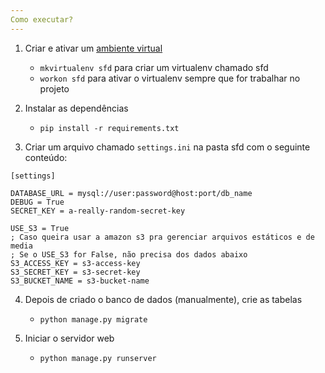 ```yaml
---
Como executar?
---
```

1. Criar e ativar um [ambiente virtual](http://docs.python-guide.org/en/latest/dev/virtualenvs/)
    * `mkvirtualenv sfd` para criar um virtualenv chamado sfd
    * `workon sfd` para ativar o virtualenv sempre que for trabalhar no projeto

2. Instalar as dependências
    * `pip install -r requirements.txt`

3. Criar um arquivo chamado `settings.ini` na pasta sfd com o seguinte conteúdo:
```
[settings]

DATABASE_URL = mysql://user:password@host:port/db_name
DEBUG = True
SECRET_KEY = a-really-random-secret-key

USE_S3 = True
; Caso queira usar a amazon s3 pra gerenciar arquivos estáticos e de media
; Se o USE_S3 for False, não precisa dos dados abaixo
S3_ACCESS_KEY = s3-access-key
S3_SECRET_KEY = s3-secret-key
S3_BUCKET_NAME = s3-bucket-name
```

4. Depois de criado o banco de dados (manualmente), crie as tabelas
    * `python manage.py migrate`

5. Iniciar o servidor web
    * `python manage.py runserver`
